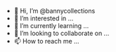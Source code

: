 - 👋 Hi, I’m @bannycollections
- 👀 I’m interested in ...
- 🌱 I’m currently learning ...
- 💞️ I’m looking to collaborate on ...
- 📫 How to reach me ...

<!---
bannycollections/bannycollections is a ✨ special ✨ repository because its `README.md` (this file) appears on your GitHub profile.
You can click the Preview link to take a look at your changes.

Quality And Authentic Afro-West Unisex Collections and Design.
Kaftan, Wedding apparels, Special Orders, Classic suites, Office wears, Trendy wears And Many more to match up with every occasion.
Consistency and Prompt delivery of service is very much assured.
Location: Near the Pig Farm Total Filling Station Round About along the Kotobabi-Circle Main Road.
Contact: +233 549602027/+233593104588/+233240982010, for Enquiries.
--->
